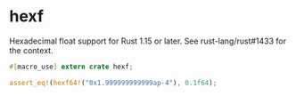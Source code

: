 # hexf

Hexadecimal float support for Rust 1.15 or later. See rust-lang/rust#1433 for the context.

```rust
#[macro_use] extern crate hexf;

assert_eq!(hexf64!("0x1.999999999999ap-4"), 0.1f64);
```

